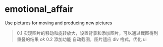 # emotional_affair
Use pictures for moving and producing new pictures

> 0.1 实现图片的移动和旋转放大，设置背景和添加图片，可以通过截图得到重叠的结果 *ok*
> 0.2 添加功能 自动截图，图片适应 div 格式，优化 ui